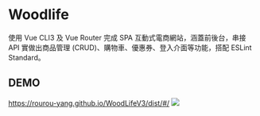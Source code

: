 # Woodlife
使用 Vue CLI3 及 Vue Router 完成 SPA 互動式電商網站，涵蓋前後台，串接 API 實做出商品管理 (CRUD)、購物車、優惠券、登入介面等功能，搭配 ESLint Standard。

## DEMO
https://rourou-yang.github.io/WoodLifeV3/dist/#/
![](https://github.com/rourou-yang/Images/blob/master/homepage.png?raw=true)
